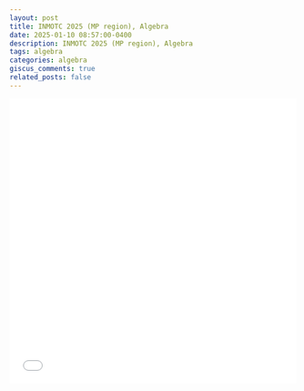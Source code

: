 ```yaml
---
layout: post
title: INMOTC 2025 (MP region), Algebra
date: 2025-01-10 08:57:00-0400
description: INMOTC 2025 (MP region), Algebra
tags: algebra 
categories: algebra
giscus_comments: true
related_posts: false
---
```


<iframe src="{{ site.baseurl }}/assets/pdf/INMOTC/INMOTC25MPalg.pdf" width="100%" height="500" frameborder="no" border="0" marginwidth="0" marginheight="0"></iframe>